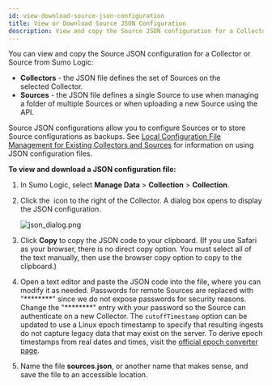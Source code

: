 ```yaml
---
id: view-download-source-json-configuration
title: View or Download Source JSON Configuration
description: View and copy the Source JSON configuration for a Collector or Source from from Sumo Logic.
---
```


You can view and copy the Source JSON configuration for a Collector or Source from Sumo Logic:

 * **Collectors** - the JSON file defines the set of Sources on the selected Collector.
 * **Sources** - the JSON file defines a single Source to use when managing a folder of multiple Sources or when uploading a new Source using the API.

Source JSON configurations allow you to configure Sources or to store Source configurations as backups. See [Local Configuration File Management for Existing Collectors and Sources](existing-collectors-and-sources.md) for information on using JSON configuration files.

**To view and download a JSON configuration file:**

1. In Sumo Logic, select **Manage Data** > **Collection** > **Collection**. 

1. Click the  icon to the right of the Collector. A dialog box opens to display the JSON configuration.   

    ![json_dialog.png](/img/send-data/api-usage-cloud-syslog.png)

1. Click **Copy** to copy the JSON code to your clipboard. (If you use Safari as your browser, there is no direct copy option. You must select all of the text manually, then use the browser copy option to copy to the clipboard.)

1. Open a text editor and paste the JSON code into the file, where you can modify it as needed. Passwords for remote Sources are replaced with "\*\*\*\*\*\*\*\*" since we do not expose passwords for security reasons. Change the "\*\*\*\*\*\*\*\*" entry with your password so the Source can authenticate on a new Collector. The `cutoffTimestamp` option can be updated to use a Linux epoch timestamp to specify that resulting ingests do not capture legacy data that may exist on the server. To derive epoch timestamps from real dates and times, visit the [official epoch converter page](https://www.epochconverter.com/).

1. Name the file **sources.json**, or another name that makes sense, and save the file to an accessible location. 

 
